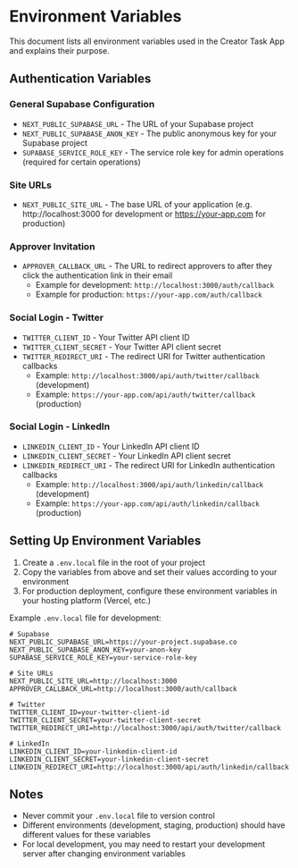 # Environment Variables

This document lists all environment variables used in the Creator Task App and explains their purpose.

## Authentication Variables

### General Supabase Configuration
- `NEXT_PUBLIC_SUPABASE_URL` - The URL of your Supabase project
- `NEXT_PUBLIC_SUPABASE_ANON_KEY` - The public anonymous key for your Supabase project
- `SUPABASE_SERVICE_ROLE_KEY` - The service role key for admin operations (required for certain operations)

### Site URLs
- `NEXT_PUBLIC_SITE_URL` - The base URL of your application (e.g. http://localhost:3000 for development or https://your-app.com for production)

### Approver Invitation 
- `APPROVER_CALLBACK_URL` - The URL to redirect approvers to after they click the authentication link in their email
  - Example for development: `http://localhost:3000/auth/callback`
  - Example for production: `https://your-app.com/auth/callback`

### Social Login - Twitter
- `TWITTER_CLIENT_ID` - Your Twitter API client ID
- `TWITTER_CLIENT_SECRET` - Your Twitter API client secret
- `TWITTER_REDIRECT_URI` - The redirect URI for Twitter authentication callbacks
  - Example: `http://localhost:3000/api/auth/twitter/callback` (development)
  - Example: `https://your-app.com/api/auth/twitter/callback` (production)

### Social Login - LinkedIn
- `LINKEDIN_CLIENT_ID` - Your LinkedIn API client ID
- `LINKEDIN_CLIENT_SECRET` - Your LinkedIn API client secret
- `LINKEDIN_REDIRECT_URI` - The redirect URI for LinkedIn authentication callbacks
  - Example: `http://localhost:3000/api/auth/linkedin/callback` (development)
  - Example: `https://your-app.com/api/auth/linkedin/callback` (production)

## Setting Up Environment Variables

1. Create a `.env.local` file in the root of your project
2. Copy the variables from above and set their values according to your environment
3. For production deployment, configure these environment variables in your hosting platform (Vercel, etc.)

Example `.env.local` file for development:

```
# Supabase
NEXT_PUBLIC_SUPABASE_URL=https://your-project.supabase.co
NEXT_PUBLIC_SUPABASE_ANON_KEY=your-anon-key
SUPABASE_SERVICE_ROLE_KEY=your-service-role-key

# Site URLs
NEXT_PUBLIC_SITE_URL=http://localhost:3000
APPROVER_CALLBACK_URL=http://localhost:3000/auth/callback

# Twitter
TWITTER_CLIENT_ID=your-twitter-client-id
TWITTER_CLIENT_SECRET=your-twitter-client-secret
TWITTER_REDIRECT_URI=http://localhost:3000/api/auth/twitter/callback

# LinkedIn
LINKEDIN_CLIENT_ID=your-linkedin-client-id
LINKEDIN_CLIENT_SECRET=your-linkedin-client-secret
LINKEDIN_REDIRECT_URI=http://localhost:3000/api/auth/linkedin/callback
```

## Notes

- Never commit your `.env.local` file to version control
- Different environments (development, staging, production) should have different values for these variables
- For local development, you may need to restart your development server after changing environment variables 